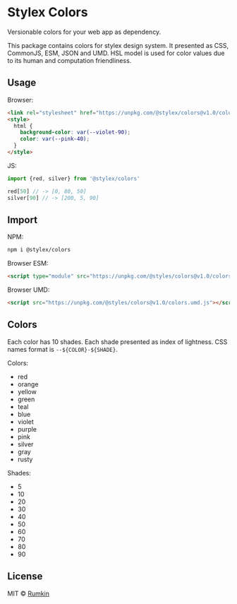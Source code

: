 # Stylex Colors

Versionable colors for your web app as dependency.

This package contains colors for stylex design system. It presented
as CSS, CommonJS, ESM, JSON and UMD. HSL model is used for color values due
to its human and computation friendliness.

## Usage

Browser:

```html
<link rel="stylesheet" href="https://unpkg.com/@stylex/colors@v1.0/colors.css" />
<style>
  html {
    background-color: var(--violet-90);
    color: var(--pink-40);
  }
</style>
```

JS:
```js
import {red, silver} from '@stylex/colors'

red[50] // -> [0, 80, 50]
silver[90] // -> [200, 5, 90]
```

## Import

NPM:
```bash
npm i @stylex/colors
```

Browser ESM:
```html
<script type="module" src="https://unpkg.com/@styles/colors@v1.0/colors.js"></script>
```

Browser UMD:
```html
<script src="https://unpkg.com/@styles/colors@v1.0/colors.umd.js"></script>
```

## Colors

Each color has 10 shades. Each shade presented as index of lightness.
CSS names format is `--${COLOR}-${SHADE}`.

Colors:
* red
* orange
* yellow
* green
* teal
* blue
* violet
* purple
* pink
* silver
* gray
* rusty

Shades:
* 5
* 10
* 20
* 30
* 40
* 50
* 60
* 70
* 80
* 90

## License

MIT © [Rumkin](https://rumk.in)
